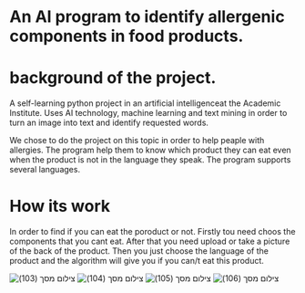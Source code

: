 # An AI program to identify allergenic components in food products.

# background of the project. 
A self-learning python project in an artificial intelligenceat the Academic Institute.
Uses AI technology, machine learning and text mining in order to 
turn an image into text and identify requested words. 

We chose to do the project on this topic in order to help peaple with allergies.
The program help them to 
know which product they can eat even when the product is not in the language they speak.
The program supports several languages.

# How its work 
In order to find if you can eat the poroduct or not.
Firstly tou need choos the components that you cant eat.
After that you need upload or take a picture of the back of the product.
Then you just choose the language of the product and the algorithm 
will give you if you can/t eat this product.




![‏‏צילום מסך (103)](https://user-images.githubusercontent.com/73180083/155582816-48be7c4e-5b59-4759-ad78-3bcea2711fa7.png)
![‏‏צילום מסך (104)](https://user-images.githubusercontent.com/73180083/155583524-a86709a1-e69a-4f71-95ee-1e15b6051419.png)
![‏‏צילום מסך (105)](https://user-images.githubusercontent.com/73180083/155583543-665fbd2c-51a6-4b25-9bbe-651b1148424a.png)
![‏‏צילום מסך (106)](https://user-images.githubusercontent.com/73180083/155583563-310c4630-aa71-4948-9390-ed3cf386e3b6.png)
